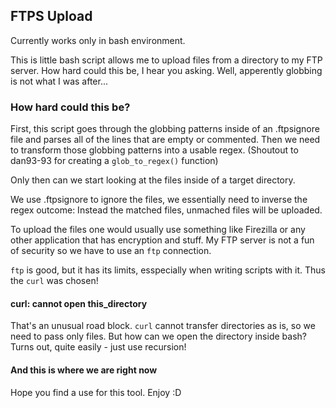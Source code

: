 ## FTPS Upload
Currently works only in bash environment.

This is little bash script allows me to upload files from a directory to my FTP server.
How hard could this be, I hear you asking. Well, apperently globbing is not what I was after...

### How hard could this be?
First, this script goes through the globbing patterns inside of an .ftpsignore file 
and parses all of the lines that are empty or commented.
Then we need to transform those globbing patterns into a usable regex. 
(Shoutout to dan93-93 for creating a `glob_to_regex()` function)

Only then can we start looking at the files inside of a target directory.

We use .ftpsignore to ignore the files, we essentially need to inverse the regex outcome:
Instead the matched files, unmached files will be uploaded.

To upload the files one would usually use something like Firezilla or any other application that has encryption and stuff.
My FTP server is not a fun of security so we have to use an `ftp` connection.

`ftp` is good, but it has its limits, esspecially when writing scripts with it.
Thus the `curl` was chosen!

#### curl: cannot open this_directory
That's an unusual road block. `curl` cannot transfer directories as is,
so we need to pass only files. But how can we open the directory inside bash?
Turns out, quite easily - just use recursion!

#### And this is where we are right now
Hope you find a use for this tool. Enjoy :D